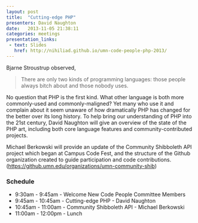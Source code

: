 ```yaml
---
layout: post
title:  "Cutting-edge PHP"
presenters: David Naughton
date:   2013-11-05 21:38:11
categories: meetings
presentation_links:
 - text: Slides
   href: http://nihiliad.github.io/umn-code-people-php-2013/
---
```


Bjarne Stroustrup observed,

> There are only two kinds of programming languages: those people always bitch about and those nobody uses.

No question that PHP is the first kind. What other language is both more commonly-used and commonly-maligned? Yet many who use it and complain about it seem unaware of how dramatically PHP has changed for the better over its long history. To help bring our understanding of PHP into the 21st century, David Naughton will give an overview of the state of the PHP art, including both core language features and community-contributed projects.

Michael Berkowski will provide an update of the Community Shibboleth API project which began at Campus Code Fest, and the structure of the Github organization created to guide participation and code contributions. (https://github.umn.edu/organizations/umn-community-shib)

### Schedule

 - 9:30am   -   9:45am - Welcome New Code People Committee Members
 - 9:45am   - 10:45am - Cutting-edge PHP - David Naughton
 - 10:45am - 11:00am - Community Shibboleth API - Michael Berkowski
 - 11:00am - 12:00pm - Lunch

